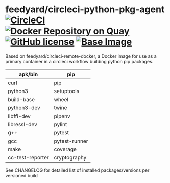 # feedyard/circleci-python-pkg-agent [![CircleCI](https://circleci.com/gh/feedyard/circleci-python-pkg-agent.svg?style=shield)](https://circleci.com/gh/feedyard/circleci-python-pkg-agent) [![Docker Repository on Quay](https://quay.io/repository/feedyard/circleci-python-pkg-agent/status "Docker Repository on Quay")](https://quay.io/repository/feedyard/circleci-python-pkg-agent) [![GitHub license](https://img.shields.io/badge/license-MIT-blue.svg)](https://raw.githubusercontent.com/feedyard/circleci-python-pkg-agent/master/LICENSE) [![Base Image](https://img.shields.io/badge/FROM-alpine-blue.svg)](https://alpinelinux.org)

Based on feedyard/circleci-remote-docker, a Docker image for use as a primary container in a circleci workflow building
python pip packages.

apk/bin          | pip
-----------------|----------------
curl             | pip
python3          | setuptools
build-base       | wheel
python3-dev      | twine
libffi-dev       | pipenv
libressl-dev     | pylint
g++              | pytest
gcc              | pytest-runner
make             | coverage
cc-test-reporter | cryptography


See CHANGELOG for detailed list of installed packages/versions per versioned build

